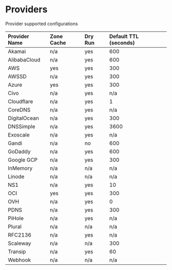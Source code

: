 # Providers

Provider supported configurations

| Provider Name | Zone Cache | Dry Run | Default TTL (seconds) |
|:--------------|:-----------|:--------|:----------------------|
| Akamai        | n/a        | yes     | 600                   |
| AlibabaCloud  | n/a        | yes     | 600                   |
| AWS           | yes        | yes     | 300                   |
| AWSSD         | n/a        | yes     | 300                   |
| Azure         | yes        | yes     | 300                   |
| Civo          | n/a        | yes     | n/a                   |
| Cloudflare    | n/a        | yes     | 1                     |
| CoreDNS       | n/a        | yes     | n/a                   |
| DigitalOcean  | n/a        | yes     | 300                   |
| DNSSimple     | n/a        | yes     | 3600                  |
| Exoscale      | n/a        | yes     | n/a                   |
| Gandi         | n/a        | no      | 600                   |
| GoDaddy       | n/a        | yes     | 600                   |
| Google GCP    | n/a        | yes     | 300                   |
| InMemory      | n/a        | n/a     | n/a                   |
| Linode        | n/a        | n/a     | n/a                   |
| NS1           | n/a        | yes     | 10                    |
| OCI           | yes        | yes     | 300                   |
| OVH           | n/a        | yes     | 0                     |
| PDNS          | n/a        | yes     | 300                   |
| PiHole        | n/a        | yes     | n/a                   |
| Plural        | n/a        | n/a     | n/a                   |
| RFC2136       | n/a        | yes     | n/a                   |
| Scaleway      | n/a        | n/a     | 300                   |
| Transip       | n/a        | yes     | 60                    |
| Webhook       | n/a        | n/a     | n/a                   |
